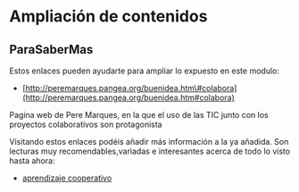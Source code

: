 # Ampliación de contenidos

## ParaSaberMas

Estos enlaces pueden ayudarte para ampliar lo expuesto en este modulo:

* [http://peremarques.pangea.org/buenidea.htm\#colabora](http://peremarques.pangea.org/buenidea.htm#colabora)

Pagina web de Pere Marques, en la que el uso de las TIC junto con los proyectos colaborativos son protagonista



Visitando estos enlaces podéis añadir más información a la ya añadida. Son lecturas muy recomendables,variadas e interesantes acerca de todo lo visto hasta ahora:

* [aprendizaje cooperativo](http://innovacioneducativa.upm.es/guias/Aprendizaje_coop.pdf)



